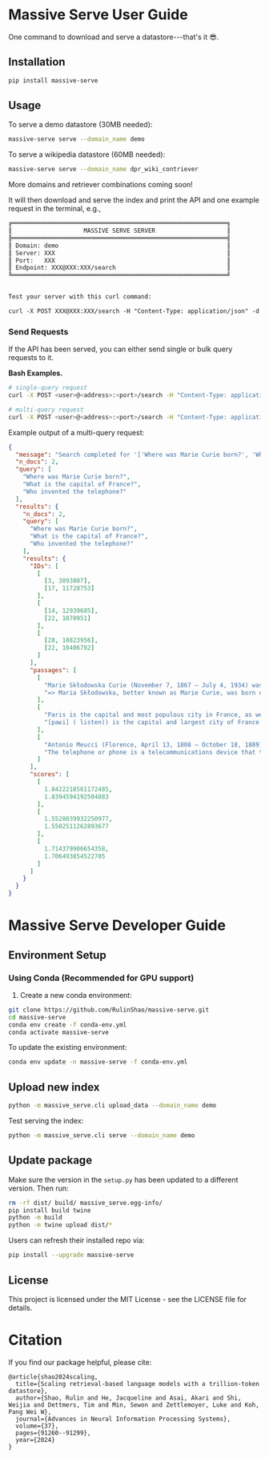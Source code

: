# Massive Serve User Guide

One command to download and serve a datastore---that's it 😎.

## Installation
```bash
pip install massive-serve
```

## Usage

To serve a demo datastore (30MB needed):
```bash
massive-serve serve --domain_name demo
```

To serve a wikipedia datastore (60MB needed):
```bash
massive-serve serve --domain_name dpr_wiki_contriever
```

More domains and retriever combinations coming soon!

It will then download and serve the index and print the API and one example request in the terminal, e.g.,
```markdown
╔════════════════════════════════════════════════════════════╗
║                    MASSIVE SERVE SERVER                    ║
╠════════════════════════════════════════════════════════════╣
║ Domain: demo                                               ║
║ Server: XXX                                                ║
║ Port:   XXX                                                ║
║ Endpoint: XXX@XXX:XXX/search                               ║
╚════════════════════════════════════════════════════════════╝


Test your server with this curl command:

curl -X POST XXX@XXX:XXX/search -H "Content-Type: application/json" -d '{"query": "Tell me more about the stories of Einstein.", "n_docs": 1, "domains": "demo"}'
```

### Send Requests
If the API has been served, you can either send single or bulk query requests to it.

**Bash Examples.**

```bash
# single-query request
curl -X POST <user>@<address>:<port>/search -H "Content-Type: application/json" -d '{"query": "Where was Marie Curie born?", "n_docs": 1, "domains": "MassiveDS"}'

# multi-query request
curl -X POST <user>@<address>:<port>/search -H "Content-Type: application/json" -d '{"query": ["Where was Marie Curie born?", "What is the capital of France?", "Who invented the telephone?"], "n_docs": 2, "domains": "MassiveDS"}'
```

Example output of a multi-query request:
```json
{
  "message": "Search completed for '['Where was Marie Curie born?', 'What is the capital of France?', 'Who invented the telephone?']' from MassiveDS",
  "n_docs": 2,
  "query": [
    "Where was Marie Curie born?",
    "What is the capital of France?",
    "Who invented the telephone?"
  ],
  "results": {
    "n_docs": 2,
    "query": [
      "Where was Marie Curie born?",
      "What is the capital of France?",
      "Who invented the telephone?"
    ],
    "results": {
      "IDs": [
        [
          [3, 3893807],
          [17, 11728753]
        ],
        [
          [14, 12939685],
          [22, 1070951]
        ],
        [
          [28, 18823956],
          [22, 10406782]
        ]
      ],
      "passages": [
        [
          "Marie Skłodowska Curie (November 7, 1867 – July 4, 1934) was a physicist and chemist of Polish upbringing and, subsequently, French citizenship. ...",
          "=> Maria Skłodowska, better known as Marie Curie, was born on 7 November in Warsaw, Poland. ..."
        ],
        [
          "Paris is the capital and most populous city in France, as well as the administrative capital of the region of Île-de-France. ...",
          "[paʁi] ( listen)) is the capital and largest city of France. ..."
        ],
        [
          "Antonio Meucci (Florence, April 13, 1808 – October 18, 1889) was an Italian inventor. ...",
          "The telephone or phone is a telecommunications device that transmits speech by means of electric signals. ..."
        ]
      ],
      "scores": [
        [
          1.8422218561172485,
          1.8394594192504883
        ],
        [
          1.5528039932250977,
          1.5502511262893677
        ],
        [
          1.714379906654358,
          1.706493854522705
        ]
      ]
    }
  }
}
```


# Massive Serve Developer Guide

## Environment Setup

### Using Conda (Recommended for GPU support)

1. Create a new conda environment:
```bash
git clone https://github.com/RulinShao/massive-serve.git
cd massive-serve
conda env create -f conda-env.yml
conda activate massive-serve
```
To update the existing environment:
```bash
conda env update -n massive-serve -f conda-env.yml
```

## Upload new index

```bash
python -m massive_serve.cli upload_data --domain_name demo
```

Test serving the index:
```bash
python -m massive_serve.cli serve --domain_name demo
```

## Update package
Make sure the version in the `setup.py` has been updated to a different version. Then run:
```bash
rm -rf dist/ build/ massive_serve.egg-info/
pip install build twine
python -m build
python -m twine upload dist/*
```
Users can refresh their installed repo via:
```bash
pip install --upgrade massive-serve
```


## License

This project is licensed under the MIT License - see the LICENSE file for details.


# Citation
If you find our package helpful, please cite:
```
@article{shao2024scaling,
  title={Scaling retrieval-based language models with a trillion-token datastore},
  author={Shao, Rulin and He, Jacqueline and Asai, Akari and Shi, Weijia and Dettmers, Tim and Min, Sewon and Zettlemoyer, Luke and Koh, Pang Wei W},
  journal={Advances in Neural Information Processing Systems},
  volume={37},
  pages={91260--91299},
  year={2024}
}
```
